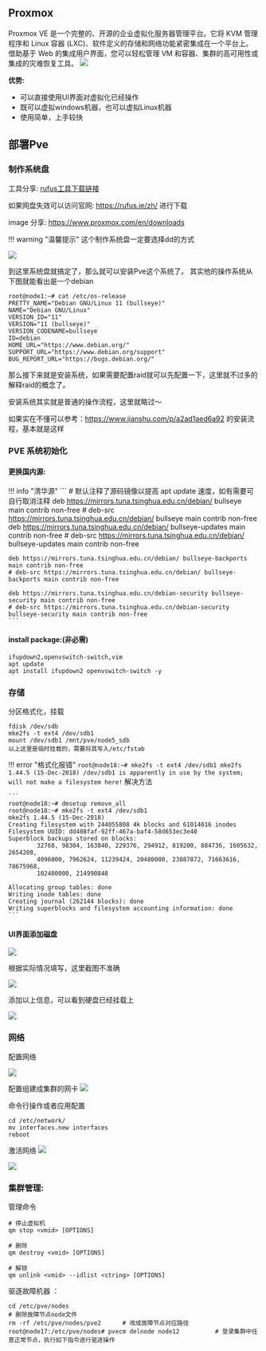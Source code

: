 ## **Proxmox**
Proxmox VE 是一个完整的、开源的企业虚拟化服务器管理平台。它将 KVM 管理程序和 Linux 容器 (LXC)、软件定义的存储和网络功能紧密集成在一个平台上。借助基于 Web 的集成用户界面，您可以轻松管理 VM 和容器、集群的高可用性或集成的灾难恢复工具。
![](https://pic1.imgdb.cn/item/633aea6316f2c2beb16a04d4.jpg)


**优势:**

- 可以直接使用UI界面对虚拟化已经操作
- 既可以虚拟windows机器，也可以虚拟Linux机器
- 使用简单，上手较快


## **部署Pve**

### **制作系统盘**

工具分享: [rufus工具下载链接](https://www.aliyundrive.com/s/Qp5sC3YrKre)

如果网盘失效可以访问官网: https://rufus.ie/zh/ 进行下载


image 分享: https://www.proxmox.com/en/downloads

!!! warning "温馨提示"
    这个制作系统盘一定要选择dd的方式

![](https://pic1.imgdb.cn/item/633aed6916f2c2beb170c6d3.jpg)

到这里系统盘就搞定了，那么就可以安装Pve这个系统了。 其实他的操作系统从下图就能看出是一个debian

```shell
root@node1:~# cat /etc/os-release
PRETTY_NAME="Debian GNU/Linux 11 (bullseye)"
NAME="Debian GNU/Linux"
VERSION_ID="11"
VERSION="11 (bullseye)"
VERSION_CODENAME=bullseye
ID=debian
HOME_URL="https://www.debian.org/"
SUPPORT_URL="https://www.debian.org/support"
BUG_REPORT_URL="https://bugs.debian.org/"
```

那么接下来就是安装系统，如果需要配置raid就可以先配置一下，这里就不过多的解释raid的概念了。

安装系统其实就是普通的操作流程，这里就略过～

如果实在不懂可以参考：https://www.jianshu.com/p/a2ad1aed6a92 的安装流程，基本就是这样


### **PVE 系统初始化**


#### **更换国内源:**

!!! info "清华源"
    ```
    # 默认注释了源码镜像以提高 apt update 速度，如有需要可自行取消注释
    deb https://mirrors.tuna.tsinghua.edu.cn/debian/ bullseye main contrib non-free
    # deb-src https://mirrors.tuna.tsinghua.edu.cn/debian/ bullseye main contrib non-free
    deb https://mirrors.tuna.tsinghua.edu.cn/debian/ bullseye-updates main contrib non-free
    # deb-src https://mirrors.tuna.tsinghua.edu.cn/debian/ bullseye-updates main contrib non-free

    deb https://mirrors.tuna.tsinghua.edu.cn/debian/ bullseye-backports main contrib non-free
    # deb-src https://mirrors.tuna.tsinghua.edu.cn/debian/ bullseye-backports main contrib non-free

    deb https://mirrors.tuna.tsinghua.edu.cn/debian-security bullseye-security main contrib non-free
    # deb-src https://mirrors.tuna.tsinghua.edu.cn/debian-security bullseye-security main contrib non-free
    ```

#### **install package:**(非必需)
```shell
ifupdown2,openvswitch-switch,vim 
apt update
apt install ifupdown2 openvswitch-switch -y
```

### **存储**

分区格式化，挂载
```shell
fdisk /dev/sdb
mke2fs -t ext4 /dev/sdb1
mount /dev/sdb1 /mnt/pve/node5_sdb
以上这里是临时挂载的，需要将其写入/etc/fstab

```


!!! error "格式化报错"
    ```
    root@node18:~# mke2fs -t ext4 /dev/sdb1
    mke2fs 1.44.5 (15-Dec-2018)
    /dev/sdb1 is apparently in use by the system; will not make a filesystem here!
    ```
    解决方法

    ```
    root@node18:~# dmsetup remove_all
    root@node18:~# mke2fs -t ext4 /dev/sdb1
    mke2fs 1.44.5 (15-Dec-2018)
    Creating filesystem with 244055808 4k blocks and 61014016 inodes
    Filesystem UUID: dd408faf-92ff-467a-baf4-58d653ec3e40
    Superblock backups stored on blocks:
            32768, 98304, 163840, 229376, 294912, 819200, 884736, 1605632, 2654208,
            4096000, 7962624, 11239424, 20480000, 23887872, 71663616, 78675968,
            102400000, 214990848

    Allocating group tables: done
    Writing inode tables: done
    Creating journal (262144 blocks): done
    Writing superblocks and filesystem accounting information: done
    ```

#### **UI界面添加磁盘**

![](https://pic1.imgdb.cn/item/633af27516f2c2beb17b0160.jpg)

根据实际情况填写，这里截图不准确

![](https://pic1.imgdb.cn/item/633af2a716f2c2beb17b634c.jpg)

添加以上信息，可以看到硬盘已经挂载上

![](https://pic1.imgdb.cn/item/633af2d716f2c2beb17bc736.jpg)

### **网络**

配置网络

![](https://pic1.imgdb.cn/item/63402c2916f2c2beb11f045b.jpg)

配置组建成集群的网卡
![](https://pic1.imgdb.cn/item/63402c6316f2c2beb11f6e58.jpg)


命令行操作或者应用配置

```shell
cd /etc/network/
mv interfaces.new interfaces
reboot
```

激活网络
![](https://pic1.imgdb.cn/item/63402cc216f2c2beb1201c13.jpg)

![](https://pic1.imgdb.cn/item/63402ce116f2c2beb12059a5.jpg)


### **集群管理:**

管理命令

```shell
# 停止虚拟机
qm stop <vmid> [OPTIONS]

# 删除
qm destroy <vmid> [OPTIONS]

# 解锁
qm unlink <vmid> --idlist <string> [OPTIONS]
```



驱逐故障机器 ：
```
cd /etc/pve/nodes																					# 删除故障节点node文件
rm -rf /etc/pve/nodes/pve2    	# 改成故障节点对应路径
root@node17:/etc/pve/nodes# pvecm delnode node12          # 登录集群中任意正常节点，执行如下指令进行驱逐操作
```
